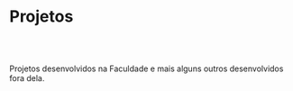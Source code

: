 # Projetos

<br>
<br>

Projetos desenvolvidos na Faculdade e mais alguns outros desenvolvidos fora dela.
